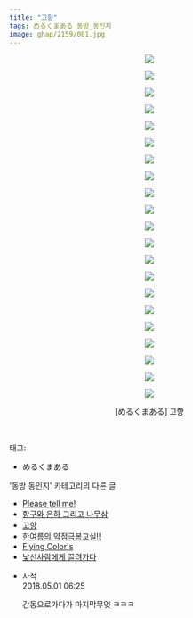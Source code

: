 ```yaml
---
title: "고향"
tags: めるくまある 동방_동인지
image: ghap/2159/001.jpg
---
```

<div class="article">
<p style="text-align: center; clear: none; float: none;"><img src="{{ site.nasurl }}/ghap/2159/001.jpg"/></p>
<p style="text-align: center; clear: none; float: none;"><img src="{{ site.nasurl }}/ghap/2159/002.jpg"/></p>
<p style="text-align: center; clear: none; float: none;"><img src="{{ site.nasurl }}/ghap/2159/003.jpg"/></p>
<p style="text-align: center; clear: none; float: none;"><img src="{{ site.nasurl }}/ghap/2159/004.jpg"/></p>
<p style="text-align: center; clear: none; float: none;"><img src="{{ site.nasurl }}/ghap/2159/005.jpg"/></p>
<p style="text-align: center; clear: none; float: none;"><img src="{{ site.nasurl }}/ghap/2159/006.jpg"/></p>
<p style="text-align: center; clear: none; float: none;"><img src="{{ site.nasurl }}/ghap/2159/007.jpg"/></p>
<p style="text-align: center; clear: none; float: none;"><img src="{{ site.nasurl }}/ghap/2159/008.jpg"/></p>
<p style="text-align: center; clear: none; float: none;"><img src="{{ site.nasurl }}/ghap/2159/009.jpg"/></p>
<p style="text-align: center; clear: none; float: none;"><img src="{{ site.nasurl }}/ghap/2159/010.jpg"/></p>
<p style="text-align: center; clear: none; float: none;"><img src="{{ site.nasurl }}/ghap/2159/011.jpg"/></p>
<p style="text-align: center; clear: none; float: none;"><img src="{{ site.nasurl }}/ghap/2159/012.jpg"/></p>
<p style="text-align: center; clear: none; float: none;"><img src="{{ site.nasurl }}/ghap/2159/013.jpg"/></p>
<p style="text-align: center; clear: none; float: none;"><img src="{{ site.nasurl }}/ghap/2159/014.jpg"/></p>
<p style="text-align: center; clear: none; float: none;"><img src="{{ site.nasurl }}/ghap/2159/015.jpg"/></p>
<p style="text-align: center; clear: none; float: none;"><img src="{{ site.nasurl }}/ghap/2159/016.jpg"/></p>
<p style="text-align: center; clear: none; float: none;"><img src="{{ site.nasurl }}/ghap/2159/017.jpg"/></p>
<p style="text-align: center; clear: none; float: none;"><img src="{{ site.nasurl }}/ghap/2159/018.jpg"/></p>
<p style="text-align: center; clear: none; float: none;"><img src="{{ site.nasurl }}/ghap/2159/019.jpg"/></p>
<p style="text-align: center; clear: none; float: none;"><img src="{{ site.nasurl }}/ghap/2159/020.jpg"/></p>
<p style="text-align: center; clear: none; float: none;"><img src="{{ site.nasurl }}/ghap/2159/021.jpg"/></p>
<p style="text-align: center; clear: none; float: none;">[めるくまある] 고향</p>
<p><br/></p>
</div><div class="tagTrail">
<p>태그: </p>
<ul>
<li>めるくまある</li>
</ul>
</div><div class="another">
<p>'동방 동인지' 카테고리의 다른 글</p>
<ul>
<li><a href="/2016-09-13-ghap_2161">Please tell me!</a></li>
<li><a href="/2016-09-13-ghap_2160">항구와 은하 그리고 나무삼</a></li>
<li><a href="/2016-09-13-ghap_2159">고향</a></li>
<li><a href="/2016-09-13-ghap_2156">한여름의 약점극복교실!!</a></li>
<li><a href="/2016-09-13-ghap_2155">Flying Color's</a></li>
<li><a href="/2016-09-12-ghap_2154">낯선사람에게 끌려가다</a></li>
</ul>
</div><div class="cb_module cb_fluid">
<div class="cb_wrt cb_profile">
<div class="comment">
<ul>
<li class="cb_thumb_off" id="comment15247980">
<div class="cb_comment_area">
<div class="cb_info_area">
<div class="cb_section">
<span class="cb_nick_name">사적</span>
</div>
<div class="cb_section">
<span class="cb_date">2018.05.01 06:25 </span>
</div>
</div>
<div class="cb_dsc_comment">
<p class="cb_dsc">
											감동으로가다가 마지막무엇 ㅋㅋㅋ
										</p>
</div>
</div></li>
</ul>
</div>
</div><!-- commentList close -->
</div>